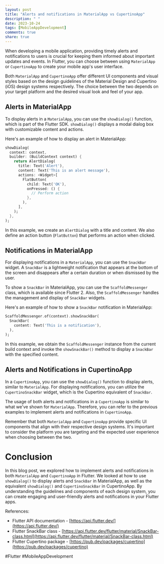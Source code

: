 ```yaml
---
layout: post
title: "Alerts and notifications in MaterialApp vs CupertinoApp"
description: " "
date: 2023-10-24
tags: [MobileAppDevelopment]
comments: true
share: true
---
```


When developing a mobile application, providing timely alerts and notifications to users is crucial for keeping them informed about important updates and events. In Flutter, you can choose between using `MaterialApp` or `CupertinoApp` to create your mobile app's user interface. 

Both `MaterialApp` and `CupertinoApp` offer different UI components and visual styles based on the design guidelines of the Material Design and Cupertino (iOS) design systems respectively. The choice between the two depends on your target platform and the desired visual look and feel of your app.

## Alerts in MaterialApp

To display alerts in a `MaterialApp`, you can use the `showDialog()` function, which is part of the Flutter SDK. `showDialog()` displays a modal dialog box with customizable content and actions.

Here's an example of how to display an alert in MaterialApp:

```dart
showDialog(
  context: context,
  builder: (BuildContext context) {
    return AlertDialog(
      title: Text('Alert'),
      content: Text('This is an alert message'),
      actions: <Widget>[
        FlatButton(
          child: Text('OK'),
          onPressed: () {
            // Perform action
          },
        ),
      ],
    );
  },
);
```

In this example, we create an `AlertDialog` with a title and content. We also define an action button (`FlatButton`) that performs an action when clicked.

## Notifications in MaterialApp

For displaying notifications in a `MaterialApp`, you can use the `SnackBar` widget. A `SnackBar` is a lightweight notification that appears at the bottom of the screen and disappears after a certain duration or when dismissed by the user.

To show a `SnackBar` in MaterialApp, you can use the `ScaffoldMessenger` class, which is available since Flutter 2. Also, the `ScaffoldMessenger` handles the management and display of `SnackBar` widgets.

Here's an example of how to show a `SnackBar` notification in MaterialApp:

```dart
ScaffoldMessenger.of(context).showSnackBar(
  SnackBar(
    content: Text('This is a notification'),
  ),
);
```

In this example, we obtain the `ScaffoldMessenger` instance from the current build context and invoke the `showSnackBar()` method to display a `SnackBar` with the specified content.

## Alerts and Notifications in CupertinoApp

In a `CupertinoApp`, you can use the `showDialog()` function to display alerts, similar to `MaterialApp`. 
For displaying notifications, you can utilize the `CupertinoSnackBar` widget, which is the Cupertino equivalent of `SnackBar`.

The usage of both alerts and notifications in a `CupertinoApp` is similar to what we've shown for `MaterialApp`. Therefore, you can refer to the previous examples to implement alerts and notifications in `CupertinoApp`.

Remember that both `MaterialApp` and `CupertinoApp` provide specific UI components that align with their respective design systems. It's important to consider the platform you are targeting and the expected user experience when choosing between the two.

# Conclusion

In this blog post, we explored how to implement alerts and notifications in both `MaterialApp` and `CupertinoApp` in Flutter. We looked at how to use `showDialog()` to display alerts and `SnackBar` in MaterialApp, as well as the equivalent `showDialog()` and `CupertinoSnackBar` in CupertinoApp. By understanding the guidelines and components of each design system, you can create engaging and user-friendly alerts and notifications in your Flutter apps.

References:
- Flutter API documentation - [https://api.flutter.dev/](https://api.flutter.dev/)
- Flutter SnackBar class - [https://api.flutter.dev/flutter/material/SnackBar-class.html](https://api.flutter.dev/flutter/material/SnackBar-class.html)
- Flutter Cupertino package - [https://pub.dev/packages/cupertino](https://pub.dev/packages/cupertino)

\#Flutter #MobileAppDevelopment